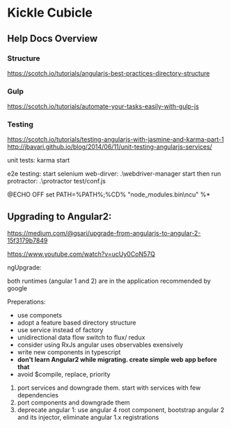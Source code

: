 # Kickle Cubicle

## Help Docs Overview

### Structure
https://scotch.io/tutorials/angularjs-best-practices-directory-structure

### Gulp
https://scotch.io/tutorials/automate-your-tasks-easily-with-gulp-js

### Testing
https://scotch.io/tutorials/testing-angularjs-with-jasmine-and-karma-part-1
http://jbavari.github.io/blog/2014/06/11/unit-testing-angularjs-services/

unit tests:
karma start


e2e testing:
start selenium web-dirver:
.\webdriver-manager start
then run protractor:
.\protractor test/conf.js


@ECHO OFF
set PATH=%PATH%;%CD%
"node_modules\.bin\ncu" %*


## Upgrading to Angular2:
https://medium.com/@gsari/upgrade-from-angularjs-to-angular-2-15f3179b7849

https://www.youtube.com/watch?v=ucUy0CoN57Q

ngUpgrade:

both runtimes (angular 1 and 2) are in the application 
recommended by google

Preperations:
* use componets
* adopt a feature based directory structure
* use service instead of factory
* unidirectional data flow
	switch to flux/ redux
* consider using RxJs 
	angular uses observables exensively
* write new components in typescript
* **don't learn Angular2 while migrating. create simple web app before that**
* avoid $compile, replace, priority

1. port services and downgrade them. start with services with few dependencies
2. port components and downgrade them
3. deprecate angular 1: use angular 4 root component, bootstrap angular 2 and its injector, eliminate angular 1.x registrations



